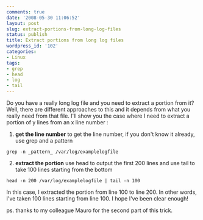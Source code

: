 ```yaml
---
comments: true
date: '2008-05-30 11:06:52'
layout: post
slug: extract-portions-from-long-log-files
status: publish
title: Extract portions from long log files
wordpress_id: '102'
categories:
- Linux
tags:
- grep
- head
- log
- tail
---
```


Do you have a really long log file and you need to extract a portion from it?
Well, there are different approaches to this and it depends from what you really need from that file.
I'll show you the case where I need to extract a portion of y lines from an x line number :



	
  1. **get the line number**
to get the line number, if you don't know it already, use grep and a pattern
```
grep -n _pattern_ /var/log/examplelogfile
```

	
  2. **extract the portion**
use head to output the first 200 lines and use tail to take 100 lines starting from the bottom
```
head -n 200 /var/log/examplelogfile | tail -n 100
```


In this case, I extracted the portion from line 100 to line 200. In other words, I've taken 100 lines starting from line 100.
I hope I've been clear enough!

ps. thanks to my colleague Mauro for the second part of this trick.
